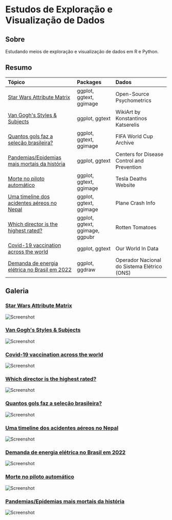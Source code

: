 # Estudos de Exploração e Visualização de Dados

## Sobre
 Estudando meios de exploração e visualização de dados em R e Python.

## Resumo

| **Tópico**                                                              | **Packages**                          | **Dados**                                  |
|:------------------------------------------------------------------------|:--------------------------------------|:-------------------------------------------|
| [Star Wars Attribute Matrix](Star-Wars-Attribute-Matrix)                | ggplot, ggtext, ggimage               | Open-Source Psychometrics                  |
| [Van Gogh's Styles & Subjects](Van-Gogh-Styles)                         | ggplot, ggtext                        | WikiArt by Konstantinos Katserelis         |
| [Quantos gols faz a seleção brasileira?](Brasil-WorldCup)               | ggplot, ggtext, ggimage               | FIFA World Cup Archive                     |
| [Pandemias/Epidemias mais mortais da história](Major-Disease-Outbreaks) | ggplot, ggtext                        | Centers for Disease Control and Prevention |
| [Morte no piloto automático](Tesla-Deaths)                              | ggplot, ggtext, ggimage               | Tesla Deaths Website                       |
| [Uma timeline dos acidentes aéreos no Nepal](Nepal-Plane-Crashes)       | ggplot, ggtext, ggimage               | Plane Crash Info                           |
| [Which director is the highest rated?](Mandalorian-Directors)           | ggplot, ggtext, ggimage, ggpubr       | Rotten Tomatoes                            |
| [Covid-19 vaccination across the world](World-Vaccination-Covid19)      | ggplot, ggtext                        | Our World In Data                          |
| [Demanda de energia elétrica no Brasil em 2022](Brasil-ONS)             | ggplot, ggdraw                        | Operador Nacional do Sistema Elétrico (ONS)|

## Galeria

  ### **[Star Wars Attribute Matrix](Star-Wars-Attribute-Matrix)**
  ![Screenshot](Star-Wars-Attribute-Matrix/Star-Wars-Attribute-Matrix.png)
  
  ### **[Van Gogh's Styles & Subjects](Van-Gogh-Styles)**
  ![Screenshot](Van-Gogh-Styles/Van-Gogh-Styles.png)
  
  ### **[Covid-19 vaccination across the world](World-Vaccination-Covid19)**
  ![Screenshot](World-Vaccination-Covid19/World-Vaccination-Covid19.png)
  
  ### **[Which director is the highest rated?](Mandalorian-Directors)**
  ![Screenshot](Mandalorian-Directors/Mandalorian-Directors-Plot.png)
  
  ### **[Quantos gols faz a seleção brasileira?](Brasil-WorldCup)**
  ![Screenshot](Brasil-WorldCup/Brasil-WorldCup.png)
  
  ### **[Uma timeline dos acidentes aéreos no Nepal](Nepal-Plane-Crashes)**
  ![Screenshot](Nepal-Plane-Crashes/Nepal-Airplane-Crashes.png)
  
  ### **[Demanda de energia elétrica no Brasil em 2022](Brasil-ONS)**
  ![Screenshot](Brasil-ONS/Brasil-ONS.png)
  
  ### **[Morte no piloto automático](Tesla-Deaths)**
  ![Screenshot](Tesla-Deaths/Tesla-Deaths.png)
  
  ### **[Pandemias/Epidemias mais mortais da história](Major-Disease-Outbreaks)**
  ![Screenshot](Major-Disease-Outbreaks/Maiores-Pand-Epid.png)
  
